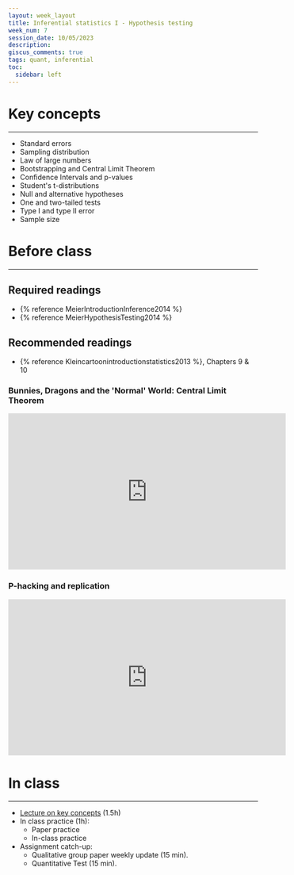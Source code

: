 ```yaml
---
layout: week_layout
title: Inferential statistics I - Hypothesis testing
week_num: 7
session_date: 10/05/2023
description:
giscus_comments: true
tags: quant, inferential
toc:
  sidebar: left
---
```


# Key concepts
---

  - Standard errors
  - Sampling distribution
  - Law of large numbers
  - Bootstrapping and Central Limit Theorem
  - Confidence Intervals and p-values
  - Student's t-distributions
  - Null and alternative hypotheses
  - One and two-tailed tests
  - Type I and type II error
  - Sample size

# Before class
---

## Required readings

- {% reference MeierIntroductionInference2014 %}
- {% reference MeierHypothesisTesting2014 %}

## Recommended readings

- {% reference Kleincartoonintroductionstatistics2013 %}, Chapters 9 & 10

### Bunnies, Dragons and the 'Normal' World: Central Limit Theorem

<iframe width="560" height="315" src="https://www.youtube.com/embed/jvoxEYmQHNM" title="YouTube video player" frameborder="0" allow="accelerometer; autoplay; clipboard-write; encrypted-media; gyroscope; picture-in-picture" allowfullscreen></iframe>

### P-hacking and replication

<iframe width="560" height="315" src="https://www.youtube.com/embed/42QuXLucH3Q" title="YouTube video player" frameborder="0" allow="accelerometer; autoplay; clipboard-write; encrypted-media; gyroscope; picture-in-picture" allowfullscreen></iframe>

# In class
---

- [Lecture on key concepts](https://colab.research.google.com/drive/1BVJSIzA_cTvnaEt5l8ibCBY16-K2DMaf?usp=sharing) (1.5h)
- In class practice (1h):
	- Paper practice
	- In-class practice
- Assignment catch-up:
  - Qualitative group paper weekly update (15 min).
  - Quantitative Test (15 min).
